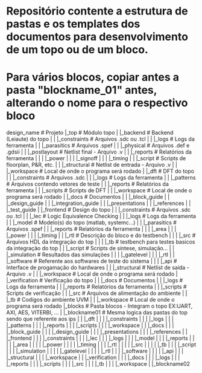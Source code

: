 # Repositório contente a estrutura de pastas e os templates dos documentos para desenvolvimento de um topo ou de um bloco.

# Para vários blocos, copiar antes a pasta "blockname_01" antes, alterando o nome para o respectivo bloco

design_name                        # Projeto
    |_top                          # Módulo topo
    |   |_backend                  # Backend (Leiaute) do topo
    |   |   |_constraints          # Arquivos .sdc ou .tcl
    |   |   |_logs                 # Logs da ferramenta
    |   |   |_parasitics           # Arquivos .spef
    |   |   |_physical             # Arquivos .def e .gdsii
    |   |   |_postlayout           # Netlist final - Arquivo .v
    |   |   |_reports              # Relatórios da ferramenta
    |   |   |   |_power
    |   |   |   |_signoff
    |   |   |   |_timing
    |   |   |_script               # Scripts de floorplan, P&R, etc.
    |   |   |_structural           # Netlist de entrada - Arquivo .v
    |   |   |_workspace            # Local de onde o programa será rodado
    |   |_dft                      # DFT do topo
    |   |   |_constraints          # Arquivos .sdc
    |   |   |_logs                 # Logs da ferramenta
    |   |   |_patterns             # Arquivos contendo vetores de teste
    |   |   |_reports              # Relatórios da ferramenta
    |   |   |_scripts              # Scripts de DFT
    |   |   |_workspace            # Local de onde o programa será rodado
    |   |_docs                     # Documentos 
    |   |   |_block_guide
    |   |   |_design_guide
    |   |   |_integration_guide
    |   |   |_presentations
    |   |   |_references
    |   |   |_test_guide
    |   |_frontend                 # Design do topo
    |   |   |_constraints          # Arquivos .sdc ou .tcl
    |   |   |_lec                  # Logic Equivalence Checking
    |   |   |_logs                 # Logs da ferramenta
    |   |   |_model                # Modelo(s) do topo (matlab, systemc...)
    |   |   |_parasitics           # Arquivos .spef
    |   |   |_reports              # Relatórios da ferramenta
    |   |   |   |_area
    |   |   |   |_power
    |   |   |   |_timing
    |   |   |_rtl                  # Descrição do bloco e do testbench
    |   |   |   |_src              # Arquivos HDL da integração do top
    |   |   |   |_tb               # testbench para testes basicos da integração do top
    |   |   |_script               # Scripts de síntese, simulação...
    |   |   |_simulation           # Resultados das simulações
    |   |   |   |_gatelevel
    |   |   |   |_rtl
    |   |   |_software             # Referente aos softwares de teste do sistema 
    |   |   |   |_api              # Interface de progamação do hardwares
    |   |   |_structural           # Netlist de saída - Arquivo .v
    |   |   |_workspace            # Local de onde o programa será rodado
    |   |_verification             # Verificação do topo
    |   |   |_docs                 # Documentos
    |   |   |_logs                 # Logs da ferramenta
    |   |   |_reports              # Relatórios da ferramenta
    |   |   |_scripts              # Scripts de verificação
    |   |   |_src                  # Arquivos de alimentação do ambiente
    |   |   |_tb                   # Codigos do ambiente UVM
    |   |   |_workspace            # Local de onde o programa será rodado
    |_blocks                       # Pasta blocos - Integram o topo EX:UART, AXI, AES, VITERBI, ...
    |   |_blockname01              # Mesma logica das pastas do top sendo que referente aos ips
    |   |   |_dft
    |   |   |   |_constraints
    |   |   |   |_logs
    |   |   |   |_patterns
    |   |   |   |_reports
    |   |   |   |_scripts
    |   |   |   |_workspace
    |   |   |_docs
    |   |   |   |_block_guide
    |   |   |   |_design_guide
    |   |   |   |_presentations
    |   |   |   |_references
    |   |   |_frontend
    |   |   |   |_constraints
    |   |   |   |_lec
    |   |   |   |_logs
    |   |   |   |_model
    |   |   |   |_reports
    |   |   |   |   |_area
    |   |   |   |   |_power
    |   |   |   |   |_timing
    |   |   |   |_rtl
    |   |   |   |   |_src
    |   |   |   |   |_tb
    |   |   |   |_script
    |   |   |   |_simulation
    |   |   |   |   |_gatelevel
    |   |   |   |   |_rtl
    |   |   |   |_software
    |   |   |   |   |_api
    |   |   |   |_structural
    |   |   |   |_workspace
    |   |   |_verification
    |   |   |   |_docs
    |   |   |   |_logs
    |   |   |   |_reports
    |   |   |   |_scripts
    |   |   |   |_src
    |   |   |   |_tb
    |   |   |   |_workspace
    |   |_blockname02

